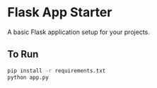 # Flask App Starter

A basic Flask application setup for your projects.

## To Run

```bash
pip install -r requirements.txt
python app.py

